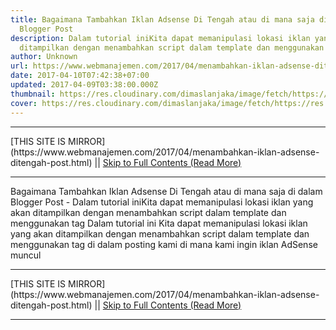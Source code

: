 ```yaml
---
title: Bagaimana Tambahkan Iklan Adsense Di Tengah atau di mana saja di dalam
  Blogger Post
description: Dalam tutorial iniKita dapat memanipulasi lokasi iklan yang akan
  ditampilkan dengan menambahkan script dalam template dan menggunakan tag
author: Unknown
url: https://www.webmanajemen.com/2017/04/menambahkan-iklan-adsense-ditengah-post.html
date: 2017-04-10T07:42:38+07:00
updated: 2017-04-09T03:38:00.000Z
thumbnail: https://res.cloudinary.com/dimaslanjaka/image/fetch/https://res.cloudinary.com/practicaldev/image/fetch/4.bp.blogspot.com/-Z4TdEbpcxn0/UthBZXiyPYI/AAAAAAAAF40/nwthnaxPQuw/s1600/insert-adsense-into-blogger-post.png?zoom=1.5&ssl=1
cover: https://res.cloudinary.com/dimaslanjaka/image/fetch/https://res.cloudinary.com/practicaldev/image/fetch/4.bp.blogspot.com/-Z4TdEbpcxn0/UthBZXiyPYI/AAAAAAAAF40/nwthnaxPQuw/s1600/insert-adsense-into-blogger-post.png?zoom=1.5&ssl=1
---
```


<hr/> [THIS SITE IS MIRROR](https://www.webmanajemen.com/2017/04/menambahkan-iklan-adsense-ditengah-post.html) || <a href="https://www.webmanajemen.com/2017/04/menambahkan-iklan-adsense-ditengah-post.html" rel="follow" class="button" id="read-more">Skip to Full Contents (Read More)</a> <hr/> Bagaimana Tambahkan Iklan Adsense Di Tengah atau di mana saja di dalam Blogger Post - Dalam tutorial iniKita dapat memanipulasi lokasi iklan yang akan ditampilkan dengan menambahkan script dalam template dan menggunakan tag Dalam tutorial ini Kita dapat memanipulasi lokasi iklan yang akan ditampilkan dengan menambahkan script dalam template dan menggunakan tag di dalam posting kami di mana kami ingin iklan AdSense muncul <hr/> [THIS SITE IS MIRROR](https://www.webmanajemen.com/2017/04/menambahkan-iklan-adsense-ditengah-post.html) || <a href="https://www.webmanajemen.com/2017/04/menambahkan-iklan-adsense-ditengah-post.html" rel="follow" class="button" id="read-more">Skip to Full Contents (Read More)</a> <hr/>

<script>window.onload = function () {
  const isAdmin = getCookie('cookie_admin');
  console.log(isAdmin);
  if (location.host.includes('dimaslanjaka12') && !isAdmin) {
    location.replace('https://www.webmanajemen.com/2017/04/menambahkan-iklan-adsense-ditengah-post.html');
  }
};

function getCookie(cname) {
  var name = cname + '=';
  var decodedCookie = decodeURIComponent(document.cookie);
  var ca = decodedCookie.split(';');
  for (var i = 0; i < ca.length; i++) {
    if (window.CP) {
      if (window.CP.shouldStopExecution(0)) break;
      var c = ca[i];
      while (c.charAt(0) == ' ') {
        if (window.CP.shouldStopExecution(1)) break;
        c = c.substring(1);
      }
      window.CP.exitedLoop(1);
    }
    if (c.indexOf(name) == 0) {
      return c.substring(name.length, c.length);
    }
  }
  window.CP.exitedLoop(0);
  return null;
}
</script>